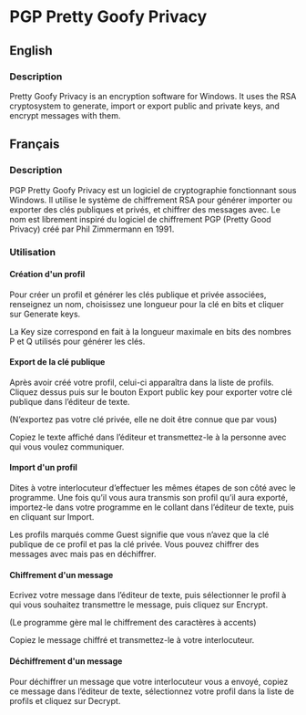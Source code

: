# PGP Pretty Goofy Privacy

## English

### Description

Pretty Goofy Privacy is an encryption software for Windows. It uses the RSA cryptosystem to generate, import or export public and private keys, and encrypt messages with them.

## Français

### Description

PGP Pretty Goofy Privacy est un logiciel de cryptographie fonctionnant sous Windows. Il utilise le système de chiffrement RSA pour générer importer ou exporter des clés publiques et privés, et chiffrer des messages avec. Le nom est librement inspiré du logiciel de chiffrement PGP (Pretty Good Privacy) créé par Phil Zimmermann en 1991.

### Utilisation

#### Création d'un profil

Pour créer un profil et générer les clés publique et privée associées, renseignez un nom, choisissez une longueur pour la clé en bits et cliquer sur Generate keys.

La Key size correspond en fait à la longueur maximale en bits des nombres P et Q utilisés pour générer les clés.

#### Export de la clé publique

Après avoir créé votre profil, celui-ci apparaîtra dans la liste de profils. Cliquez dessus puis sur le bouton Export public key pour exporter votre clé publique dans l’éditeur de texte.

(N’exportez pas votre clé privée, elle ne doit être connue que par vous)

Copiez le texte affiché dans l’éditeur et transmettez-le à la personne avec qui vous voulez communiquer.

#### Import d'un profil

Dites à votre interlocuteur d’effectuer les mêmes étapes de son côté avec le programme. Une fois qu’il vous aura transmis son profil qu’il aura exporté, importez-le dans votre programme en le collant dans l’éditeur de texte, puis en cliquant sur Import.

Les profils marqués comme Guest signifie que vous n’avez que la clé publique de ce profil et pas la clé privée. Vous pouvez chiffrer des messages avec mais pas en déchiffrer.

#### Chiffrement d'un message

Ecrivez votre message dans l’éditeur de texte, puis sélectionner le profil à qui vous souhaitez transmettre le message, puis cliquez sur Encrypt.

(Le programme gère mal le chiffrement des caractères à accents)

Copiez le message chiffré et transmettez-le à votre interlocuteur.

#### Déchiffrement d'un message

Pour déchiffrer un message que votre interlocuteur vous a envoyé, copiez ce message dans l’éditeur de texte, sélectionnez votre profil dans la liste de profils et cliquez sur Decrypt.